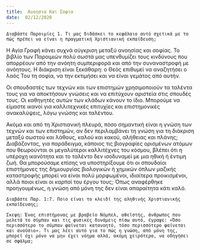 ```yaml
---
title:  Ανοησια Και Σοφια
date:  02/12/2020
---
```


`Διαβάστε Παροιμίες 1. Τι μας διδάσκει το κεφάλαιο αυτό σχετικά με το πώς πρέπει να είναι η πραγματική Χριστιανική εκπαίδευση;`

Η Αγία Γραφή κάνει συχνά σύγκριση μεταξύ ανοησίας και σοφίας. Το βιβλίο των Παροιμιών πολύ σωστά μας υπενθυμίζει τους κινδύνους που απορρέουν από την ανόητη συμπεριφορά και από την συναναστροφή με ανόητους. Η διάκριση είναι ξεκάθαρη: ο Θεός επιθυμεί να αναζητήσει ο λαός Του τη σοφία, να την εκτιμήσει και να είναι γεμάτος από αυτήν.

Οι σπουδαστές των τεχνών και των επιστημών χρησιμοποιούν τα ταλέντα τους για να αποκτήσουν γνώσεις και να επιτύχουν αριστεία στις σπουδές τους. Οι καθηγητές αυτών των κλάδων κάνουν το ίδιο. Μπορούμε να είμαστε ικανοί για  καλλιτεχνικές επιτυχίες και επιστημονικές ανακαλύψεις, λόγω γνώσης και ταλέντου.

Ακόμα και από τη Χριστιανική πλευρά, πόσο σημαντική είναι η γνώση των τεχνών και των επιστημών, αν δεν περιλαμβάνει τη γνώση για τη διάκριση μεταξύ σωστού και λάθους, καλού και κακού, αλήθειας και πλάνης; Διαβάζοντας, για παράδειγμα, κάποιος τις βιογραφίες ορισμένων ατόμων που θεωρούνται οι μεγαλύτεροι καλλιτέχνες του κόσμου, βλέπει ότι η υπέροχη ικανότητα και το ταλέντο δεν ισοδυναμεί με μια ηθική ή έντιμη ζωή. Θα μπορούσαμε επίσης να υποστηρίξουμε ότι οι σπουδαίοι επιστήμονες της δημιουργίας βιολογικών ή χημικών όπλων μαζικής καταστροφής μπορεί να είναι πολύ μορφωμένοι, ιδιαίτερα προικισμένοι, αλλά ποιοι είναι οι καρποί του έργου τους; Όπως αναφέρθηκε προηγουμένως, η γνώση από μόνη της δεν είναι απαραίτητα κάτι καλό.

`Διαβάστε Παρ. 1:7. Ποιο είναι το κλειδί της αληθινής Χριστιανικής εκπαίδευσης;`

`Σκεψη: Ένας επιστήμονας με βραβείο Νόμπελ, αθεϊστής, άνθρωπος που μελετά το σύμπαν και τις φυσικές δυνάμεις πίσω αυτό, έγραψε: «Όσο περισσότερο το σύμπαν φαίνεται κατανοητό, τόσο περισσότερο φαίνεται και ανούσιο». Τι μας λέει αυτό για το πώς η γνώση, από μόνη της, μπορεί όχι μόνο να μην έχει νόημα αλλά, ακόμη χειρότερα, να οδηγήσει σε σφάλμα;`